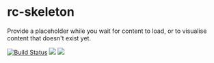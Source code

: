 # rc-skeleton

Provide a placeholder while you wait for content to load, or to visualise content that doesn't exist yet.

[![Build Status](https://travis-ci.org/react-cmpt/rc-skeleton.svg?branch=master)](https://travis-ci.org/react-cmpt/rc-skeleton)
![](https://img.shields.io/npm/v/@react-cmpt/rc-skeleton.svg)
![](https://img.shields.io/github/license/react-cmpt/rc-skeleton.svg)

